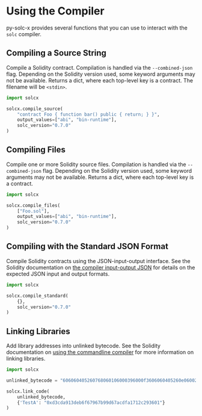 # Using the Compiler

py-solc-x provides several functions that you can use to interact with the `solc` compiler.

## Compiling a Source String

Compile a Solidity contract.
Compilation is handled via the `--combined-json` flag. Depending on the Solidity version used, some keyword arguments may not be available.
Returns a dict, where each top-level key is a contract. The filename will be `<stdin>`.

```python
import solcx

solcx.compile_source(
    "contract Foo { function bar() public { return; } }",
    output_values=["abi", "bin-runtime"],
    solc_version="0.7.0"
)
```

## Compiling Files

Compile one or more Solidity source files.
Compilation is handled via the `--combined-json` flag.
Depending on the Solidity version used, some keyword arguments may not be available.
Returns a dict, where each top-level key is a contract.

```python
import solcx

solcx.compile_files(
    ["Foo.sol"],
    output_values=["abi", "bin-runtime"],
    solc_version="0.7.0"
)
```

## Compiling with the Standard JSON Format

Compile Solidity contracts using the JSON-input-output interface.
See the Solidity documentation on [the compiler input-output JSON](https://solidity.readthedocs.io/en/latest/using-the-compiler.html#compiler-input-and-output-json-description) for details on the expected JSON input and output formats.

```python
import solcx

solcx.compile_standard(
    {},
    solc_version="0.7.0"
)
```

## Linking Libraries

Add library addresses into unlinked bytecode.
See the Solidity documentation on [using the commandline compiler](https://solidity.readthedocs.io/en/latest/using-the-compiler.html#commandline-compiler%3E) for more information on linking libraries.

```python
import solcx

unlinked_bytecode = "606060405260768060106000396000f3606060405260e060020a6000350463e7f09e058114601a575b005b60187f0c55699c00000000000000000000000000000000000000000000000000000000606090815273__TestA_________________________________90630c55699c906064906000906004818660325a03f41560025750505056"

solcx.link_code(
    unlinked_bytecode,
    {'TestA': "0xd3cda913deb6f67967b99d67acdfa1712c293601"}
)
```
